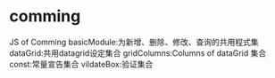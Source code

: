 # comming
JS of Comming
basicModule:为新增、删除、修改、查询的共用程式集
dataGrid:共用datagrid设定集合
gridColumns:Columns of dataGrid 集合
const:常量宣告集合
vildateBox:验证集合
